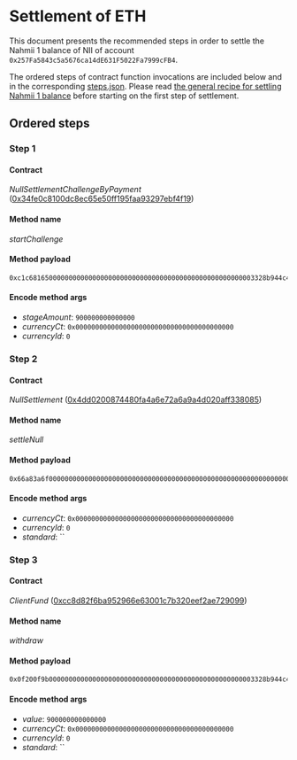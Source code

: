 # Settlement of ETH
This document presents the recommended steps in order to settle the Nahmii 1
balance of NII of account `0x257Fa5843c5a5676ca14dE631F5022Fa7999cFB4`.

The ordered steps of contract function invocations are included below and in
the corresponding [steps.json](./steps.json). Please read [the general recipe
for settling Nahmii 1 balance](../../README.md) before starting on the first
step of settlement.

## Ordered steps
### Step 1
#### Contract
*NullSettlementChallengeByPayment* ([0x34fe0c8100dc8ec65e50ff195faa93297ebf4f19](https://etherscan.io/address/0x34fe0c8100dc8ec65e50ff195faa93297ebf4f19))
#### Method name
*startChallenge*
#### Method payload
```
0xc1c681650000000000000000000000000000000000000000000000000003328b944c400000000000000000000000000000000000000000000000000000000000000000000000000000000000000000000000000000000000000000000000000000000000
```
#### Encode method args
* *stageAmount*: `900000000000000`
* *currencyCt*: `0x0000000000000000000000000000000000000000`
* *currencyId*: `0`
### Step 2
#### Contract
*NullSettlement* ([0x4dd0200874480fa4a6e72a6a9a4d020aff338085](https://etherscan.io/address/0x4dd0200874480fa4a6e72a6a9a4d020aff338085))
#### Method name
*settleNull*
#### Method payload
```
0x66a83a6f0000000000000000000000000000000000000000000000000000000000000000000000000000000000000000000000000000000000000000000000000000000000000000000000000000000000000000000000000000000000000000000000600000000000000000000000000000000000000000000000000000000000000000
```
#### Encode method args
* *currencyCt*: `0x0000000000000000000000000000000000000000`
* *currencyId*: `0`
* *standard*: ``
### Step 3
#### Contract
*ClientFund* ([0xcc8d82f6ba952966e63001c7b320eef2ae729099](https://etherscan.io/address/0xcc8d82f6ba952966e63001c7b320eef2ae729099))
#### Method name
*withdraw*
#### Method payload
```
0x0f200f9b0000000000000000000000000000000000000000000000000003328b944c40000000000000000000000000000000000000000000000000000000000000000000000000000000000000000000000000000000000000000000000000000000000000000000000000000000000000000000000000000000000000000000000000800000000000000000000000000000000000000000000000000000000000000000
```
#### Encode method args
* *value*: `900000000000000`
* *currencyCt*: `0x0000000000000000000000000000000000000000`
* *currencyId*: `0`
* *standard*: ``

